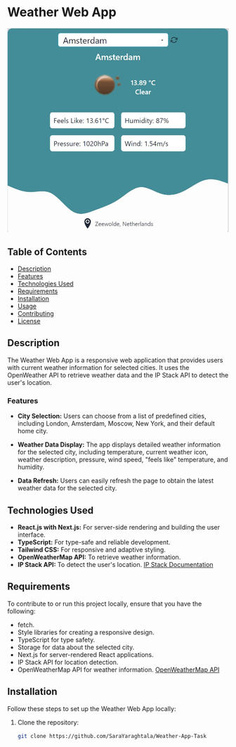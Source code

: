 # Weather Web App

![Weather App Screenshot](screenshot.JPG)

## Table of Contents

- [Description](#description)
- [Features](#features)
- [Technologies Used](#technologies-used)
- [Requirements](#requirements)
- [Installation](#installation)
- [Usage](#usage)
- [Contributing](#contributing)
- [License](#license)

## Description

The Weather Web App is a responsive web application that provides users with current weather information for selected cities. It uses the OpenWeather API to retrieve weather data and the IP Stack API to detect the user's location.

### Features

- **City Selection:** Users can choose from a list of predefined cities, including London, Amsterdam, Moscow, New York, and their default home city.

- **Weather Data Display:** The app displays detailed weather information for the selected city, including temperature, current weather icon, weather description, pressure, wind speed, "feels like" temperature, and humidity.

- **Data Refresh:** Users can easily refresh the page to obtain the latest weather data for the selected city.


## Technologies Used

- **React.js with Next.js:** For server-side rendering and building the user interface.
- **TypeScript:** For type-safe and reliable development.
- **Tailwind CSS:** For responsive and adaptive styling.
- **OpenWeatherMap API:** To retrieve weather information.
- **IP Stack API:** To detect the user's location. [IP Stack Documentation](https://ipstack.com/documentation)

## Requirements

To contribute to or run this project locally, ensure that you have the following:

- fetch.
- Style libraries for creating a responsive design.
- TypeScript for type safety.
- Storage for data about the selected city.
- Next.js for server-rendered React applications.
- IP Stack API for location detection.
- OpenWeatherMap API for weather information. [OpenWeatherMap API](https://openweathermap.org/)

## Installation

Follow these steps to set up the Weather Web App locally:

1. Clone the repository:

   ```bash
   git clone https://github.com/SaraYaraghtala/Weather-App-Task
 
